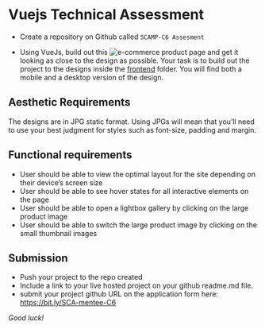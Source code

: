 # Vuejs Technical Assessment  
- Create a repository on Github called ``SCAMP-C6 Assesment``

- Using VueJs, build out this ![ e-commerce product page](https://github.com/WajesmartDevTeam/SCAMP-Cohort6-Technical-assessment/blob/[branch]/image.jpg?raw=true) and get it looking as close to the design as possible.
Your task is to build out the project to the designs inside the [frontend](/frontend) folder. You will find both a mobile and a desktop version of the design.


## Aesthetic Requirements
The designs are in JPG static format. Using JPGs will mean that you’ll need to use your best judgment for styles such as font-size, padding and margin.
  
## Functional requirements 
- User should be able to view the optimal layout for the site depending on their device’s screen size
- User should be able to see hover states for all interactive elements on the page
- User should be able to open a lightbox gallery by clicking on the large product image
- User should be able to switch the large product image by clicking on the small thumbnail images 

## Submission
- Push your project to the repo created
- Include a link to your live hosted project on your github readme.md file.
- submit your project github URL on the application form here: https://bit.ly/SCA-mentee-C6


*Good luck!*
